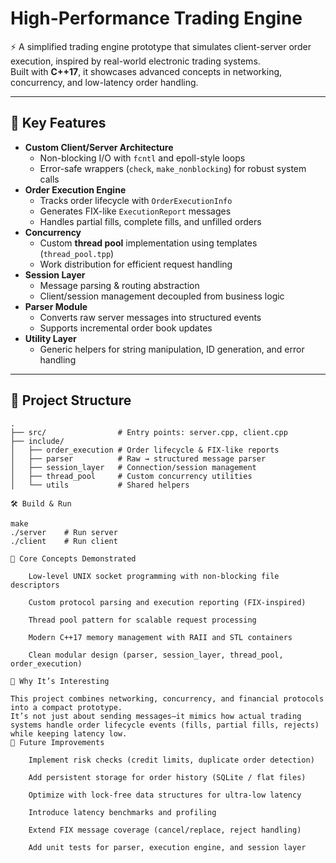 # High-Performance Trading Engine

⚡ A simplified trading engine prototype that simulates client-server order execution, inspired by real-world electronic trading systems.  
Built with **C++17**, it showcases advanced concepts in networking, concurrency, and low-latency order handling.

---

## 🚀 Key Features
- **Custom Client/Server Architecture**
  - Non-blocking I/O with `fcntl` and epoll-style loops
  - Error-safe wrappers (`check`, `make_nonblocking`) for robust system calls
- **Order Execution Engine**
  - Tracks order lifecycle with `OrderExecutionInfo`
  - Generates FIX-like `ExecutionReport` messages
  - Handles partial fills, complete fills, and unfilled orders
- **Concurrency**
  - Custom **thread pool** implementation using templates (`thread_pool.tpp`)
  - Work distribution for efficient request handling
- **Session Layer**
  - Message parsing & routing abstraction
  - Client/session management decoupled from business logic
- **Parser Module**
  - Converts raw server messages into structured events
  - Supports incremental order book updates
- **Utility Layer**
  - Generic helpers for string manipulation, ID generation, and error handling

---

## 📂 Project Structure
```text
.
├── src/                # Entry points: server.cpp, client.cpp
├── include/
│   ├── order_execution # Order lifecycle & FIX-like reports
│   ├── parser          # Raw → structured message parser
│   ├── session_layer   # Connection/session management
│   ├── thread_pool     # Custom concurrency utilities
│   └── utils           # Shared helpers

🛠️ Build & Run

make
./server    # Run server
./client    # Run client

🔑 Core Concepts Demonstrated

    Low-level UNIX socket programming with non-blocking file descriptors

    Custom protocol parsing and execution reporting (FIX-inspired)

    Thread pool pattern for scalable request processing

    Modern C++17 memory management with RAII and STL containers

    Clean modular design (parser, session_layer, thread_pool, order_execution)

📖 Why It’s Interesting

This project combines networking, concurrency, and financial protocols into a compact prototype.
It’s not just about sending messages—it mimics how actual trading systems handle order lifecycle events (fills, partial fills, rejects) while keeping latency low.
🔮 Future Improvements

    Implement risk checks (credit limits, duplicate order detection)

    Add persistent storage for order history (SQLite / flat files)

    Optimize with lock-free data structures for ultra-low latency

    Introduce latency benchmarks and profiling

    Extend FIX message coverage (cancel/replace, reject handling)

    Add unit tests for parser, execution engine, and session layer
